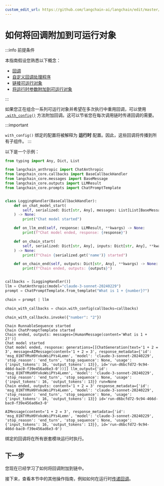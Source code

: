 ```yaml
---
custom_edit_url: https://github.com/langchain-ai/langchain/edit/master/docs/docs/how_to/callbacks_attach.ipynb
---
```


# 如何将回调附加到可运行对象

:::info 前提条件

本指南假设您熟悉以下概念：

- [回调](/docs/concepts/#callbacks)
- [自定义回调处理程序](/docs/how_to/custom_callbacks)
- [链接可运行对象](/docs/how_to/sequence)
- [将运行时参数附加到可运行对象](/docs/how_to/binding)

:::

如果您正在组合一系列可运行对象并希望在多次执行中重用回调，可以使用 [`.with_config()`](https://api.python.langchain.com/en/latest/runnables/langchain_core.runnables.base.Runnable.html#langchain_core.runnables.base.Runnable.with_config) 方法附加回调。这可以节省您在每次调用链时传递回调的需要。

:::important

`with_config()` 绑定的配置将被解释为 **运行时** 配置。因此，这些回调将传播到所有子组件。
:::

以下是一个示例：

```python
from typing import Any, Dict, List

from langchain_anthropic import ChatAnthropic
from langchain_core.callbacks import BaseCallbackHandler
from langchain_core.messages import BaseMessage
from langchain_core.outputs import LLMResult
from langchain_core.prompts import ChatPromptTemplate


class LoggingHandler(BaseCallbackHandler):
    def on_chat_model_start(
        self, serialized: Dict[str, Any], messages: List[List[BaseMessage]], **kwargs
    ) -> None:
        print("Chat model started")

    def on_llm_end(self, response: LLMResult, **kwargs) -> None:
        print(f"Chat model ended, response: {response}")

    def on_chain_start(
        self, serialized: Dict[str, Any], inputs: Dict[str, Any], **kwargs
    ) -> None:
        print(f"Chain {serialized.get('name')} started")

    def on_chain_end(self, outputs: Dict[str, Any], **kwargs) -> None:
        print(f"Chain ended, outputs: {outputs}")


callbacks = [LoggingHandler()]
llm = ChatAnthropic(model="claude-3-sonnet-20240229")
prompt = ChatPromptTemplate.from_template("What is 1 + {number}?")

chain = prompt | llm

chain_with_callbacks = chain.with_config(callbacks=callbacks)

chain_with_callbacks.invoke({"number": "2"})
```
```output
Chain RunnableSequence started
Chain ChatPromptTemplate started
Chain ended, outputs: messages=[HumanMessage(content='What is 1 + 2?')]
Chat model started
Chat model ended, response: generations=[[ChatGeneration(text='1 + 2 = 3', message=AIMessage(content='1 + 2 = 3', response_metadata={'id': 'msg_01NTYMsH9YxkoWsiPYs4Lemn', 'model': 'claude-3-sonnet-20240229', 'stop_reason': 'end_turn', 'stop_sequence': None, 'usage': {'input_tokens': 16, 'output_tokens': 13}}, id='run-d6bcfd72-9c94-466d-bac0-f39e456ad6e3-0'))]] llm_output={'id': 'msg_01NTYMsH9YxkoWsiPYs4Lemn', 'model': 'claude-3-sonnet-20240229', 'stop_reason': 'end_turn', 'stop_sequence': None, 'usage': {'input_tokens': 16, 'output_tokens': 13}} run=None
Chain ended, outputs: content='1 + 2 = 3' response_metadata={'id': 'msg_01NTYMsH9YxkoWsiPYs4Lemn', 'model': 'claude-3-sonnet-20240229', 'stop_reason': 'end_turn', 'stop_sequence': None, 'usage': {'input_tokens': 16, 'output_tokens': 13}} id='run-d6bcfd72-9c94-466d-bac0-f39e456ad6e3-0'
```


```output
AIMessage(content='1 + 2 = 3', response_metadata={'id': 'msg_01NTYMsH9YxkoWsiPYs4Lemn', 'model': 'claude-3-sonnet-20240229', 'stop_reason': 'end_turn', 'stop_sequence': None, 'usage': {'input_tokens': 16, 'output_tokens': 13}}, id='run-d6bcfd72-9c94-466d-bac0-f39e456ad6e3-0')
```


绑定的回调将在所有嵌套模块运行时执行。

## 下一步

您现在已经学习了如何将回调附加到链中。

接下来，查看本节中的其他操作指南，例如如何在运行时[传递回调](/docs/how_to/callbacks_runtime)。